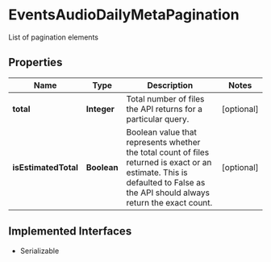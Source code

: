 

# EventsAudioDailyMetaPagination

  List of pagination elements

## Properties

Name | Type | Description | Notes
------------ | ------------- | ------------- | -------------
**total** | **Integer** | Total number of files the API returns for a particular query. |  [optional]
**isEstimatedTotal** | **Boolean** | Boolean value that represents whether the total count of files returned is exact or an estimate. This is defaulted to False as the API should always return the exact count. |  [optional]


## Implemented Interfaces

* Serializable


